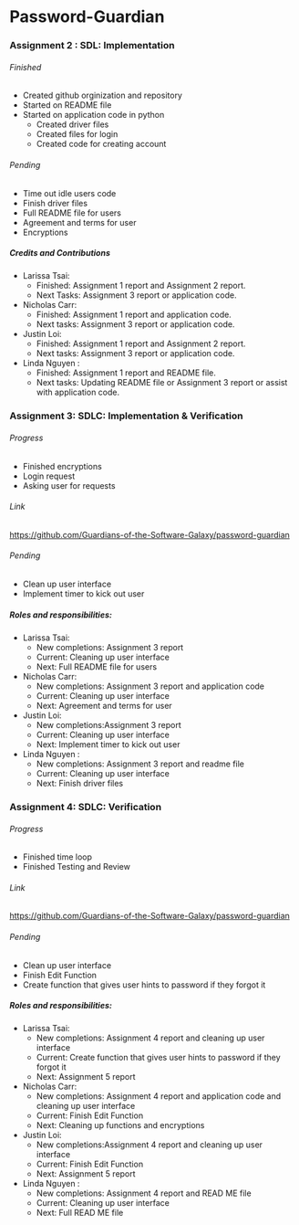 # Password-Guardian
### Assignment 2 : SDL: Implementation
###### Finished
- Created github orginization and repository 
- Started on README file
- Started on application code in python
  - Created driver files 
  - Created files for login
  - Created code for creating account

###### Pending
- Time out idle users code
- Finish driver files
- Full README file for users
- Agreement and terms for user
- Encryptions
##### Credits and Contributions
- Larissa Tsai: 
  - Finished: Assignment 1 report and Assignment 2 report.
  - Next Tasks: Assignment 3 report or application code.
- Nicholas Carr:
  - Finished:  Assignment 1 report and application code. 
  - Next tasks:  Assignment 3 report or application code. 
- Justin Loi: 
  - Finished: Assignment 1 report and Assignment 2 report.  
  - Next tasks: Assignment 3 report or application code.
- Linda Nguyen : 
  - Finished: Assignment 1 report and README file. 
  - Next tasks: Updating README file or Assignment 3 report or assist with application code. 

### Assignment 3: SDLC: Implementation & Verification
###### Progress
- Finished encryptions
- Login request
- Asking user for requests
###### Link
https://github.com/Guardians-of-the-Software-Galaxy/password-guardian
###### Pending
- Clean up user interface
- Implement timer to kick out user 
##### Roles and responsibilities: 
- Larissa Tsai: 
  - New completions: Assignment 3 report
  - Current: Cleaning up user interface
  - Next: Full README file for users
- Nicholas Carr:
  - New completions: Assignment 3 report and application code 
  - Current: Cleaning up user interface
  - Next: Agreement and terms for user
- Justin Loi: 
  - New completions:Assignment 3 report
  - Current: Cleaning up user interface
  - Next: Implement timer to kick out user 
- Linda Nguyen : 
  - New completions: Assignment 3 report and readme file 
  - Current: Cleaning up user interface
  - Next: Finish driver files 

### Assignment 4: SDLC: Verification
###### Progress
- Finished time loop
- Finished Testing and Review 
###### Link
https://github.com/Guardians-of-the-Software-Galaxy/password-guardian
###### Pending
- Clean up user interface
- Finish Edit Function 
- Create function that gives user hints to password if they forgot it 
##### Roles and responsibilities: 
- Larissa Tsai: 
  - New completions: Assignment 4 report and cleaning up user interface
  - Current: Create function that gives user hints to password if they forgot it 
  - Next: Assignment 5 report
- Nicholas Carr:
  - New completions: Assignment 4 report and application code and cleaning up user interface
  - Current: Finish Edit Function 
  - Next:  Cleaning up functions and encryptions 
- Justin Loi: 
  - New completions:Assignment 4 report and cleaning up user interface
  - Current: Finish Edit Function 
  - Next: Assignment 5 report 
- Linda Nguyen : 
  - New completions: Assignment 4 report and READ ME file 
  - Current: Cleaning up user interface
  - Next: Full READ ME file 

